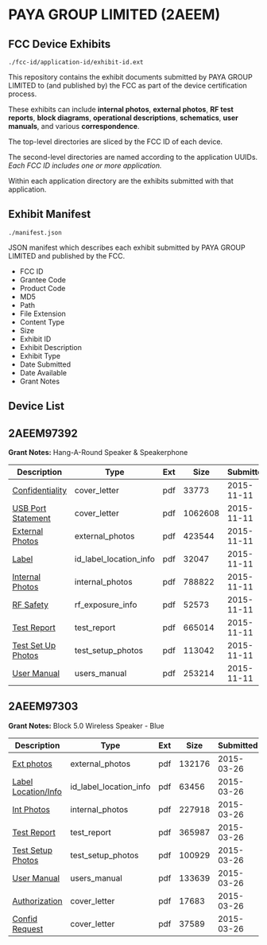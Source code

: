 # PAYA GROUP LIMITED (2AEEM)
## FCC Device Exhibits

```
./fcc-id/application-id/exhibit-id.ext
```

This repository contains the exhibit documents submitted by PAYA GROUP LIMITED to (and published by) the FCC as part of the device certification process.

These exhibits can include **internal photos**, **external photos**, **RF test reports**, **block diagrams**, **operational descriptions**, **schematics**, **user manuals**, and various **correspondence**.

The top-level directories are sliced by the FCC ID of each device.

The second-level directories are named according to the application UUIDs. *Each FCC ID includes one or more application.*

Within each application directory are the exhibits submitted with that application. 

## Exhibit Manifest

```
./manifest.json
```

JSON manifest which describes each exhibit submitted by PAYA GROUP LIMITED and published by the FCC.

- FCC ID
- Grantee Code
- Product Code
- MD5
- Path
- File Extension
- Content Type
- Size
- Exhibit ID
- Exhibit Description
- Exhibit Type
- Date Submitted
- Date Available
- Grant Notes

## Device List
## 2AEEM97392
**Grant Notes:** Hang-A-Round Speaker & Speakerphone

| Description | Type | Ext | Size | Submitted | Available |
| ----------- | ---- | --- | ---- | --------- | --------- |
| [Confidentiality](2AEEM97392/8336d35aa78c77dd3a73197b4006b774/2809497.pdf) | cover_letter | pdf | 33773 | 2015-11-11 | 2015-11-15 |
| [USB Port Statement](2AEEM97392/8336d35aa78c77dd3a73197b4006b774/2809498.pdf) | cover_letter | pdf | 1062608 | 2015-11-11 | 2015-11-15 |
| [External Photos](2AEEM97392/8336d35aa78c77dd3a73197b4006b774/2809499.pdf) | external_photos | pdf | 423544 | 2015-11-11 | 2015-11-15 |
| [Label](2AEEM97392/8336d35aa78c77dd3a73197b4006b774/2809501.pdf) | id_label_location_info | pdf | 32047 | 2015-11-11 | 2015-11-15 |
| [Internal Photos](2AEEM97392/8336d35aa78c77dd3a73197b4006b774/2809500.pdf) | internal_photos | pdf | 788822 | 2015-11-11 | 2015-11-15 |
| [RF Safety](2AEEM97392/8336d35aa78c77dd3a73197b4006b774/2809506.pdf) | rf_exposure_info | pdf | 52573 | 2015-11-11 | 2015-11-15 |
| [Test Report](2AEEM97392/8336d35aa78c77dd3a73197b4006b774/2809505.pdf) | test_report | pdf | 665014 | 2015-11-11 | 2015-11-15 |
| [Test Set Up Photos](2AEEM97392/8336d35aa78c77dd3a73197b4006b774/2809504.pdf) | test_setup_photos | pdf | 113042 | 2015-11-11 | 2015-11-15 |
| [User Manual](2AEEM97392/8336d35aa78c77dd3a73197b4006b774/2809507.pdf) | users_manual | pdf | 253214 | 2015-11-11 | 2015-11-15 |
## 2AEEM97303
**Grant Notes:** Block 5.0 Wireless Speaker - Blue

| Description | Type | Ext | Size | Submitted | Available |
| ----------- | ---- | --- | ---- | --------- | --------- |
| [Ext photos](2AEEM97303/a50d20aea32f3c35651fd67823143795/2567481.pdf) | external_photos | pdf | 132176 | 2015-03-26 | 2015-03-26 |
| [Label Location/Info](2AEEM97303/a50d20aea32f3c35651fd67823143795/2567483.pdf) | id_label_location_info | pdf | 63456 | 2015-03-26 | 2015-03-26 |
| [Int Photos](2AEEM97303/a50d20aea32f3c35651fd67823143795/2567482.pdf) | internal_photos | pdf | 227918 | 2015-03-26 | 2015-03-26 |
| [Test Report](2AEEM97303/a50d20aea32f3c35651fd67823143795/2567486.pdf) | test_report | pdf | 365987 | 2015-03-26 | 2015-03-26 |
| [Test Setup Photos](2AEEM97303/a50d20aea32f3c35651fd67823143795/2567484.pdf) | test_setup_photos | pdf | 100929 | 2015-03-26 | 2015-03-26 |
| [User Manual](2AEEM97303/a50d20aea32f3c35651fd67823143795/2567485.pdf) | users_manual | pdf | 133639 | 2015-03-26 | 2015-03-26 |
| [Authorization](2AEEM97303/a50d20aea32f3c35651fd67823143795/2567479.pdf) | cover_letter | pdf | 17683 | 2015-03-26 | 2015-03-26 |
| [Confid Request](2AEEM97303/a50d20aea32f3c35651fd67823143795/2567480.pdf) | cover_letter | pdf | 37589 | 2015-03-26 | 2015-03-26 |

